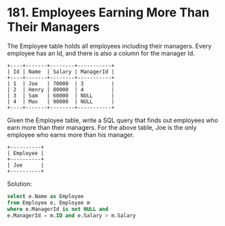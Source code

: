 # 181. Employees Earning More Than Their Managers

The Employee table holds all employees including their managers. Every employee has an Id, and there is also a column for the manager Id.

    +----+-------+--------+-----------+
    | Id | Name  | Salary | ManagerId |
    +----+-------+--------+-----------+
    | 1  | Joe   | 70000  | 3         |
    | 2  | Henry | 80000  | 4         |
    | 3  | Sam   | 60000  | NULL      |
    | 4  | Max   | 90000  | NULL      |
    +----+-------+--------+-----------+

Given the Employee table, write a SQL query that finds out employees who earn more than their managers. For the above table, Joe is the only employee who earns more than his manager.

    +----------+
    | Employee |
    +----------+
    | Joe      |
    +----------+

Solution:

```sql
select e.Name as Employee
from Employee e, Employee m
where e.ManagerId is not NULL and
e.ManagerId = m.ID and e.Salary > m.Salary
```
